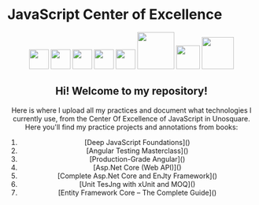 # JavaScript Center of Excellence
<div align="center">
    <img src="https://upload.wikimedia.org/wikipedia/commons/9/99/Unofficial_JavaScript_logo_2.svg" width="40">
    <img src="https://upload.wikimedia.org/wikipedia/commons/4/4c/Typescript_logo_2020.svg" width="40">
    <img src="https://angular.io/assets/images/logos/angular/angular.svg" width="40">
    <img src="https://docs.microsoft.com/es-es/dotnet/images/hub/netcore.svg" width="40">
    <img src="https://upload.wikimedia.org/wikipedia/commons/0/0e/Microsoft_.NET_logo.png" width="40">
    <img src="https://static.gunnarpeipman.com/wp-content/uploads/2019/12/ef-core-featured.png.webp" width="75">
    <img src="https://trellat.es/wp-content/uploads/2014/09/sql-server-logo.png" width="48">
    <img src="https://www.logo.wine/a/logo/MySQL/MySQL-Logo.wine.svg" width="65">
</div>
<div align="center">
    <h2>Hi! Welcome to my repository!</h2>
    <p align="center">
        Here is where I upload all my practices and document what technologies I currently use, from the Center Of Excellence of JavaScript in Unosquare.
        Here you'll find my practice projects and annotations from books:
    </p>
    <ol>
        <li>[Deep JavaScript Foundations]()</li>
        <li>[Angular Testing Masterclass]()</li>
        <li>[Production-Grade Angular]()</li>
        <li>[Asp.Net Core (Web API)]()</li>
        <li>[Complete Asp.Net Core and EnJty Framework]()</li>
        <li>[Unit TesJng with xUnit and MOQ]()</li>
        <li>[Entity Framework Core – The Complete Guide]()</li>
    </ol>
</div>

